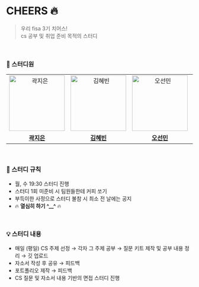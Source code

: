 # CHEERS 🔥
> 우리 fisa 3기 치어스! <br>
> cs 공부 및 취업 준비 목적의 스터디

<br>

### 👥 스터디원
<table>
  <tr>
    <td align="center">
      <a href="https://github.com/Jieun-KWAK">
        <img src="https://github.com/Jieun-KWAK.png" alt="곽지은" width="150" height="150"/>
      </a>
    </td>
    <td align="center">
      <a href="https://github.com/qbobl5">
        <img src="https://github.com/qbobl5.png" alt="김혜빈" width="150" height="150"/>
      </a>
    </td>
    <td align="center">
      <a href="https://github.com/seonmin5">
        <img src="https://github.com/seonmin5.png" alt="오선민" width="150" height="150"/>
      </a>
    </td>
    <td align="center">
      <a href="https://github.com/SeungAh-Yoo99">
        <img src="https://github.com/SeungAh-Yoo99.png" alt="유승아" width="150" height="150"/>
      </a>
    </td>
  </tr>
   <tr>
    <td align="center">
      <a href="https://github.com/Jieun-KWAK">
        <b>곽지은</b>
      </a>
    </td>
    <td align="center">
      <a href="https://github.com/qbobl5">
        <b>김혜빈</b>
      </a>
    </td>
    <td align="center">
      <a href="https://github.com/seonmin5">
        <b>오선민</b>
      </a>
    </td>
     <td align="center">
      <a href="https://github.com/SeungAh-Yoo99">
        <b>유승아</b>
      </a>
    </td>
  </tr>
</table>

<br>

### 💬 스터디 규칙
- 월, 수 19:30 스터디 진행
- 스터디 1회 미준비 시 팀원들한테 커피 쏘기
- 부득이한 사정으로 스터디 불참 시 최소 전 날에는 공지
- 🔥 **열심히 하기 ^__^** 🔥

<br>

### 💡 스터디 내용
- 매일 (평일) CS 주제 선정 → 각자 그 주제 공부 → 질문 키트 제작 및 공부 내용 정리 → 깃 업로드
- 자소서 작성 후 공유 → 피드백
- 포트폴리오 제작 → 피드백
- CS 질문 및 자소서 내용 기반의 면접 스터디 진행

